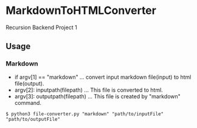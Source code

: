 # MarkdownToHTMLConverter

Recursion Backend Project 1

## Usage

### Markdown

- if argv[1] == "markdown" ... convert input markdown file(input) to html file(output).
- argv[2]: inputpath(filepath) ... This file is converted to html.
- argv[3]: outputpath(filepath) ... This file is created by "markdown" command.

```
$ python3 file-converter.py "markdown" "path/to/inputFile" "path/to/outputFile"
```
